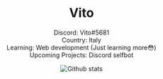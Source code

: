 # <center>Vito</center>

<center>
Discord: Vito#5681<br/>
Country: Italy<br/>
Learning: Web development (Just learning more😳)<br/>
Upcoming Projects: Discord selfbot

![Github stats](https://github-readme-stats.vercel.app/api?username=MynameIsVito&show_icons=true&theme=tokyonight)
</center>